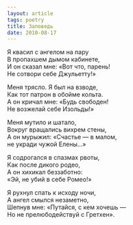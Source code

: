 ```yaml
---
layout: article
tags: poetry
title: Заповедь
date: 2010-08-17
---
```


Я квасил с ангелом на пару<br>
В пропахшем дымом кабинете,<br>
И он сказал мне: «Вот что, парень!<br>
Не сотвори себе Джульетту!»<br>

Меня трясло. Я был на взводе,<br>
Как тот патрон в обойме кольта.<br>
А он кричал мне: «Будь свободен!<br>
Не возжелай себе Изольды!»<br>

Меня мутило и шатало,<br>
Вокруг вращались вихрем стены,<br>
А он мурыжил: «Счастье — в малом,<br>
не укради чужой Елены...»<br>

Я содрогался в спазмах рвоты,<br>
Как после дикого родео,<br>
А он хихикал беззаботно:<br>
«Эй, не убий в себе Ромео!»<br>

Я рухнул спать к исходу ночи,<br>
А ангел смылся незаметно,<br>
Шепнув мне: «Путайся, с кем хочешь —<br>
Но не прелюбодействуй с Гретхен».
